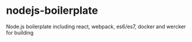 # nodejs-boilerplate
Node.js boilerplate including react, webpack, es6/es7, docker and wercker for building
